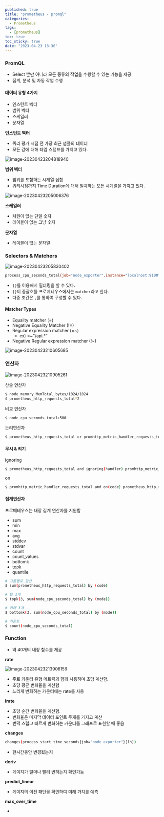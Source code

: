 ```yaml
---
published: true
title: "prometheus - promql"
categories:
  - Prometheus 
tags:
  - [prometheus]
toc: true
toc_sticky: true
date: "2023-04-23 18:30"
---
```


### PromQL

* Select 뿐만 아니라 모든 종류의 작업을 수행할 수 있는 기능을 제공
* 집계, 분석 및 자동 작업 수행

#### 데이터 유형 4가지

* 인스턴트 벡터
* 범위 벡터
* 스케일러
* 문자열

**인스턴트 벡터**

* 쿼리 평가 시점 전 가장 최근 샘플의 데이터
* 모든 값에 대해 타임 스탬프를 가지고 있다.

![image-20230423204818940](/home/overthinker1127/Project/kyh0703.github.io/assets/images/posts/2023-04-23-post-prometheus-promql/image-20230423204818940.png)

**범위 벡터**

* 범위를 포함하는 시계열 집합
* 쿼리시점까지 Time Duration에 대해 일치하는 모든 시계열을 가지고 있다.

![image-20230423205006376](/home/overthinker1127/Project/kyh0703.github.io/assets/images/posts/2023-04-23-post-prometheus-promql/image-20230423205006376.png)

**스케일러**

* 차원이 없는 단일 숫자
* 레이블이 없는 그냥 숫자

**문자열**

* 레이블이 없는 문자열

### Selectors & Matchers

![image-20230423205830402](/home/overthinker1127/Project/kyh0703.github.io/assets/images/posts/2023-04-23-post-prometheus-promql/image-20230423205830402.png)

```bash
process_cpu_seconds_total{job="node_exporter",instance="localhost:9100"}
```

* `{}`를 이용해서 필터링을 할 수 있다.
* `{}`이 중괄호를 프로메테우스에서는 `matcher`라고 한다.
* 다중 조건은 `,`를 통하여 구성할 수 있다.

#### Matcher Types

* Equality matcher (=)
* Negative Equality Matcher (!=)
* Regular expression matcher (=~)
  * ex) =~"/api.*"
* Negative Regular expression matcher (!~)

![image-20230423210605685](/home/overthinker1127/Project/kyh0703.github.io/assets/images/posts/2023-04-23-post-prometheus-promql/image-20230423210605685.png)

### 연산자

![image-20230423210905261](/home/overthinker1127/Project/kyh0703.github.io/assets/images/posts/2023-04-23-post-prometheus-promql/image-20230423210905261.png)

산술 연산자

```bash
$ node_memory_MemTotal_bytes/1024/1024
$ prometheus_http_requests_total*2
```

비교 연산자

```bash
$ node_cpu_seconds_total>500
```

논리연산자

```bash
$ prometheus_http_requests_total or promhttp_metric_handler_requests_total
```

#### 무시 & 켜기

ignoring

```bash
$ prometheus_http_requests_total and ignoring(handler) promhttp_metric_handler_requests_total
```

on

```bash
$ promhttp_metric_handler_requests_total and on(code) prometheus_http_requests_total 
```

#### 집계연산자

프로메테우스는 내장 집계 연산자를 지원함

* sum
* min
* max
* avg
* stddev
* stdvar
* count
* count_values
* bottomk
* topk
* quantile

```bash
# 그룹별로 합산
$ sum(prometheus_http_requests_total) by (code)

# 탑 3개 
$ topk(3, sum(node_cpu_seconds_total) by (mode))

# 아래 3개
$ bottomk(3, sum(node_cpu_seconds_total) by (mode))

# 카운트
$ count(node_cpu_seconds_total)
```

### Function

* 약 40개의 내장 함수를 제공

**rate**

![image-20230423213908156](/home/overthinker1127/Project/kyh0703.github.io/assets/images/posts/2023-04-23-post-prometheus-promql/image-20230423213908156.png)

* 주로 카운터 유형 메트릭과 함께 사용하며 초당 계산함.
* 초당 평균 변화율을 계산함
* 느리게 변화하는 카운터에는 rate를 사용

**irate**

* 초당 순간 변화율을 계산함.
* 변화율은 마지막 데이터 포인트 두개를 가지고 계산
* 변덕 스럽고 빠르게 변화하는 카운터를 그래프로 표현할 때 좋음

**changes**

```bash
changes(process_start_time_seconds{job="node_exporter"}[1h])
```

* 한시간동안 변경됬는지

**deriv**

* 게이지가 얼마나 빨리 변하는지 확인가능

**predict_linear**

* 게이지의 이전 패턴을 확인하여 미래 가치를 예측

**max_over_time**

* 
